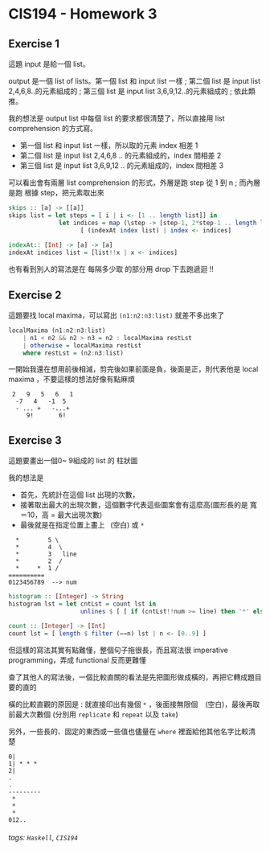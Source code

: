# CIS194 - Homework 3

## Exercise 1

這題 input 是給一個 list。

output 是一個 list of lists。第一個 list 和 input list 一樣 ; 第二個 list 是 input list 2,4,6,8..的元素組成的 ; 第三個 list 是 input list 3,6,9,12..的元素組成的 ; 依此類推。

我的想法是 output list 中每個 list 的要求都很清楚了，所以直接用 list comprehension 的方式寫。

* 第一個 list 和 input list 一樣，所以取的元素 index 相差 1
* 第二個 list 是 input list 2,4,6,8 .. 的元素組成的，index 間相差 2
* 第三個 list 是 input list 3,6,9,12 .. 的元素組成的，index 間相差 3

可以看出會有兩層 list comprehension 的形式，外層是跑 step 從 1 到 n ; 而內層是跑 根據 step，把元素取出來

```Haskell
skips :: [a] -> [[a]]
skips list = let steps = [ i | i <- [1 .. length list]] in 
              let indices = map (\step -> [step-1, 2*step-1 .. length list-1]) steps in
                    [ (indexAt index list) | index <- indices]
          
indexAt:: [Int] -> [a] -> [a]
indexAt indices list = [list!!x | x <- indices]
```

也有看到別人的寫法是在 每隔多少取 的部分用 drop 下去跑遞迴 !!


## Exercise 2

這題要找 local maxima，可以寫出 `(n1:n2:n3:list)` 就差不多出來了
```Haskell
localMaxima (n1:n2:n3:list)
    | n1 < n2 && n2 > n3 = n2 : localMaxima restLst
    | otherwise = localMaxima restLst
    where restLst = (n2:n3:list)
```
一開始我還在想用前後相減，剪完後如果前面是負，後面是正，則代表他是 local maxima ，不要這樣的想法好像有點麻煩
```
 2   9   5   6   1
  -7   4   -1  5
  - ... +   -...+
     9!       6!
```

## Exercise 3

這題要畫出一個0~ 9組成的 list 的 柱狀圖

我的想法是
* 首先，先統計在這個 list 出現的次數，
* 接著取出最大的出現次數，這個數字代表這些圖案會有這麼高(圖形長的是 寬＝10，高 = 最大出現次數)
* 最後就是在指定位置上畫上 ` `(空白) 或 `*`


```
  *        5 \
  *        4  \
  *        3   line
  *        2  /
  *     *  1 /
==========
0123456789  --> num
```
```Haskell
histogram :: [Integer] -> String
histogram lst = let cntLst = count lst in
                    unlines $ [ [ if (cntLst!!num >= line) then '*' else ' ' | num <- [0..9] ] | line <- [maximum cntLst, maximum cntLst-1 .. 1] ] ++ ["==========", "0123456789"]

count :: [Integer] -> [Int]
count lst = [ length $ filter (==n) lst | n <- [0..9] ]
```
但這樣的寫法其實有點難懂，整個句子拖很長，而且寫法很 imperative programming，弄成 functional 反而更難懂

查了其他人的寫法後，一個比較直關的看法是先把圖形做成橫的，再把它轉成題目要的直的

橫的比較直觀的原因是 : 就直接印出有幾個 `*` ，後面接無限個 ` ` (空白)，最後再取 前最大次數個 (分別用 `replicate` 和 `repeat` 以及 `take`)

另外，一些長的、固定的東西或一些值也儘量在 `where` 裡面給他其他名字比較清楚

```
0|
1| * * *
2| 
.
.
---------
 *
 *
 *
012..
```



###### tags: `Haskell`, `CIS194`